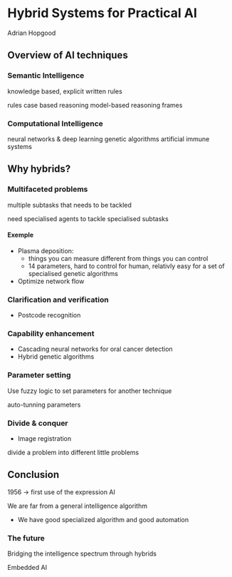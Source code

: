 # Hybrid Systems for Practical AI
Adrian Hopgood

## Overview of AI techniques
### Semantic Intelligence
knowledge based, explicit written rules

rules
case based reasoning
model-based reasoning
frames

### Computational Intelligence
neural networks & deep learning
genetic algorithms
artificial immune systems

## Why hybrids?
### Multifaceted problems

multiple subtasks that needs to be tackled

need specialised agents to tackle specialised subtasks

#### Exemple
- Plasma deposition:
    - things you can measure different from things you can control
    - 14 parameters, hard to control for human, relativly easy for a set of
      specialised genetic algorithms
- Optimize network flow

### Clarification and verification
- Postcode recognition

### Capability enhancement
- Cascading neural networks for oral cancer detection
- Hybrid genetic algorithms

### Parameter setting
Use fuzzy logic to set parameters for another technique

auto-tunning parameters

### Divide & conquer
- Image registration

divide a problem into different little problems

## Conclusion
1956 -> first use of the expression AI

We are far from a general intelligence algorithm
- We have good specialized algorithm and good automation

### The future
Bridging the intelligence spectrum through hybrids

Embedded AI


